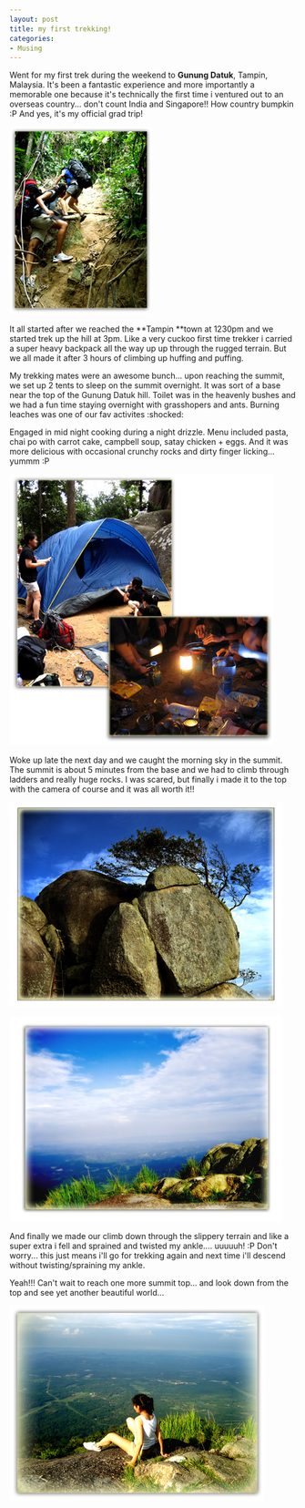 ```yaml
---
layout: post
title: my first trekking!
categories:
- Musing
---
```



Went for my first trek during the weekend to **Gunung Datuk**, Tampin, Malaysia. It's been a fantastic experience and more importantly a memorable one because it's technically the first time i ventured out to an overseas country... don't count India and Singapore!! How country bumpkin :P And yes, it's my official grad trip!

![](/img/datuk41.jpg)

It all started after we reached the **Tampin **town at 1230pm and we started trek up the hill at 3pm. Like a very cuckoo first time trekker i carried a super heavy backpack all the way up up through the rugged terrain. But we all made it after 3 hours of climbing up huffing and puffing.

My trekking mates were an awesome bunch... upon reaching the summit, we set up 2 tents to sleep on the summit overnight. It was sort of a base near the top of the Gunung Datuk hill. Toilet was in the heavenly bushes and we had a fun time staying overnight with grasshopers and ants. Burning leaches was one of our fav activites :shocked:

Engaged in mid night cooking during a night drizzle. Menu included pasta, chai po with carrot cake, campbell soup, satay chicken + eggs. And it was more delicious with occasional crunchy rocks and dirty finger licking... yummm :P

![](/img/datk6.jpg)

Woke up late the next day and we caught the morning sky in the summit. The summit is about 5 minutes from the base and we had to climb through ladders and really huge rocks. I was scared, but finally i made it to the top with the camera of course and it was all worth it!! 

![](/img/datuk2.jpg)

![](/img/datuk3.jpg)

And finally we made our climb down through the slippery terrain and like a super extra i fell and sprained and twisted my ankle.... uuuuuh! :P Don't worry... this just means i'll go for trekking again and next time i'll descend without twisting/spraining my ankle.

Yeah!!! Can't wait to reach one more summit top... and look down from the top and see yet another beautiful world...

![](/img/datuk8.jpg)
